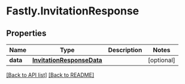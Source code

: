 # Fastly.InvitationResponse

## Properties

Name | Type | Description | Notes
------------ | ------------- | ------------- | -------------
**data** | [**InvitationResponseData**](InvitationResponseData.md) |  | [optional] 


[[Back to API list]](../../README.md#endpoints) [[Back to README]](../../README.md)
